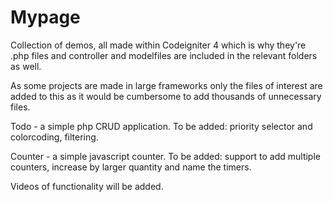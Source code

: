 # Mypage
Collection of demos, all made within Codeigniter 4 which is why they're .php files and controller and modelfiles are included in the relevant folders as well.

As some projects are made in large frameworks only the files of interest are added to this as it would be cumbersome to add thousands of unnecessary files.

Todo - a simple php CRUD application. To be added: priority selector and colorcoding, filtering.

Counter - a simple javascript counter. To be added: support to add multiple counters, increase by larger quantity and name the timers.

Videos of functionality will be added.
